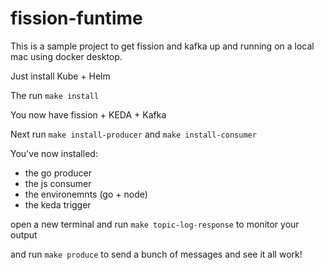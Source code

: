 # fission-funtime

This is a sample project to get fission and kafka up and running on a local mac using docker desktop.

Just install Kube + Helm

The run `make install`

You now have fission + KEDA + Kafka

Next run `make install-producer` and `make install-consumer`

You've now installed:
 * the go producer 
 * the js consumer
 * the environemnts (go + node)
 * the keda trigger
 
open a new terminal and run `make topic-log-response` to monitor your output

and run `make produce` to send a bunch of messages and see it all work!